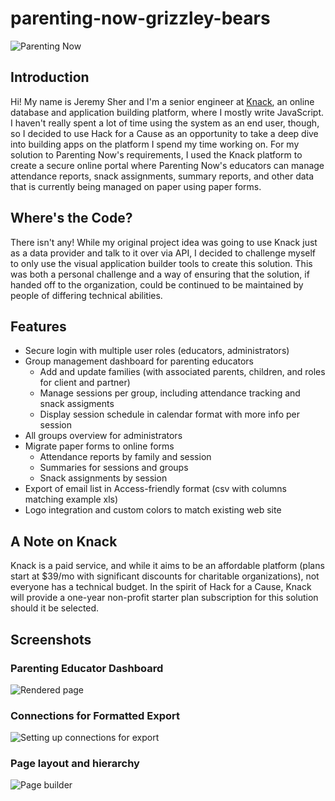 # parenting-now-grizzley-bears

![Parenting Now](https://parentingnow.org/wp-content/uploads/2014/10/parentingnowlogo_header.png) 

## Introduction

Hi! My name is Jeremy Sher and I'm a senior engineer at [Knack](https://www.knack.com/), an online database and application building platform, where I mostly write JavaScript. I haven't really spent a lot of time using the system as an end user, though, so I decided to use Hack for a Cause as an opportunity to take a deep dive into building apps on the platform I spend my time working on. For my solution to Parenting Now's requirements, I used the Knack platform to create a secure online portal where Parenting Now's educators can manage attendance reports, snack assignments, summary reports, and other data that is currently being managed on paper using paper forms.

## Where's the Code?

There isn't any! While my original project idea was going to use Knack just as a data provider and talk to it over via API, I decided to challenge myself to only use the visual application builder tools to create this solution. This was both a personal challenge and a way of ensuring that the solution, if handed off to the organization, could be continued to be maintained by people of differing technical abilities.

## Features

- Secure login with multiple user roles (educators, administrators)
- Group management dashboard for parenting educators
  - Add and update families (with associated parents, children, and roles for client and partner)
  - Manage sessions per group, including attendance tracking and snack assigments
  - Display session schedule in calendar format with more info per session
- All groups overview for administrators
- Migrate paper forms to online forms
  - Attendance reports by family and session
  - Summaries for sessions and groups
  - Snack assignments by session
- Export of email list in Access-friendly format (csv with columns matching example xls)
- Logo integration and custom colors to match existing web site

## A Note on Knack

Knack is a paid service, and while it aims to be an affordable platform (plans start at $39/mo with significant discounts for charitable organizations), not everyone has a technical budget. In the spirit of Hack for a Cause, Knack will provide a one-year non-profit starter plan subscription for this solution should it be selected.

## Screenshots

### Parenting Educator Dashboard

![Rendered page](https://i.imgur.com/5oUmRyy.png)

### Connections for Formatted Export

![Setting up connections for export](https://i.imgur.com/88lnGtB.gif)

### Page layout and hierarchy

![Page builder](https://i.imgur.com/KVPDrFH.png)
